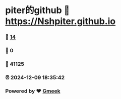 # piter的github :link: https://Nshpiter.github.io 
### :page_facing_up: [14](https://Nshpiter.github.io/tag.html) 
### :speech_balloon: 0 
### :hibiscus: 41125 
### :alarm_clock: 2024-12-09 18:35:42 
### Powered by :heart: [Gmeek](https://github.com/Meekdai/Gmeek)
